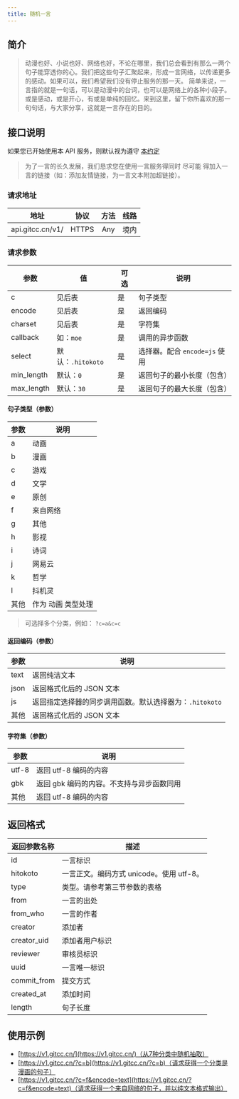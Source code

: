```yaml
---
title: 随机一言
---
```


## 简介

> 动漫也好、小说也好、网络也好，不论在哪里，我们总会看到有那么一两个句子能穿透你的心。我们把这些句子汇聚起来，形成一言网络，以传递更多的感动。如果可以，我们希望我们没有停止服务的那一天。
简单来说，一言指的就是一句话，可以是动漫中的台词，也可以是网络上的各种小段子。 或是感动，或是开心，有或是单纯的回忆。来到这里，留下你所喜欢的那一句句话，与大家分享，这就是一言存在的目的。

## 接口说明

如果您已开始使用本 API 服务，则默认视为遵守 [本约定](/Notice/appointment)
> 为了一言的长久发展，我们恳求您在使用一言服务得同时 尽可能 得加入一言的链接（如：添加友情链接，为一言文本附加超链接）。

### 请求地址

|地址  |协议   |方法    | 线路|
| :--: | :---: | :----: | :---: |
|api.gitcc.cn/v1/|HTTPS|Any|境内|

### 请求参数

| 参数       | 值                | 可选 | 说明                          |
| ---------- | ----------------- | ---- | ----------------------------- |
| c          | 见后表            | 是   | 句子类型                      |
| encode     | 见后表            | 是   | 返回编码                      |
| charset    | 见后表            | 是   | 字符集                        |
| callback   | 如：`moe`         | 是   | 调用的异步函数                |
| select     | 默认：`.hitokoto` | 是   | 选择器。配合 `encode=js` 使用 |
| min_length | 默认：`0`         | 是   | 返回句子的最小长度（包含）    |
| max_length | 默认：`30`        | 是   | 返回句子的最大长度（包含）    |

#### 句子类型（参数）

| 参数 | 说明               |
| ---- | ------------------ |
| a    | 动画               |
| b    | 漫画               |
| c    | 游戏               |
| d    | 文学               |
| e    | 原创               |
| f    | 来自网络           |
| g    | 其他               |
| h    | 影视               |
| i    | 诗词               |
| j    | 网易云             |
| k    | 哲学               |
| l    | 抖机灵             |
| 其他 | 作为 动画 类型处理 |

> 可选择多个分类，例如： `?c=a&c=c`

#### 返回编码（参数）

| 参数 | 说明                                                    |
| ---- | ------------------------------------------------------- |
| text | 返回纯洁文本                                            |
| json | 返回格式化后的 JSON 文本                                |
| js   | 返回指定选择器的同步调用函数。默认选择器为：`.hitokoto` |
| 其他 | 返回格式化后的 JSON 文本                                |

#### 字符集（参数）

| 参数  | 说明                                      |
| ----- | ----------------------------------------- |
| utf-8 | 返回 utf-8 编码的内容                     |
| gbk   | 返回 gbk 编码的内容。不支持与异步函数同用 |
| 其他  | 返回 utf-8 编码的内容                     |

## 返回格式

| 返回参数名称 | 描述                                     |
| ------------ | ---------------------------------------- |
| id           | 一言标识                                 |
| hitokoto     | 一言正文。编码方式 unicode。使用 utf-8。 |
| type         | 类型。请参考第三节参数的表格             |
| from         | 一言的出处                               |
| from_who     | 一言的作者                               |
| creator      | 添加者                                   |
| creator_uid  | 添加者用户标识                           |
| reviewer     | 审核员标识                               |
| uuid         | 一言唯一标识                             |
| commit_from  | 提交方式                                 |
| created_at   | 添加时间                                 |
| length       | 句子长度                                 |

## 使用示例

- [https://v1.gitcc.cn/](https://v1.gitcc.cn/)（从7种分类中随机抽取）
- [https://v1.gitcc.cn/?c=b](https://v1.gitcc.cn/?c=b)（请求获得一个分类是漫画的句子）
- [https://v1.gitcc.cn/?c=f&encode=text](https://v1.gitcc.cn/?c=f&encode=text)（请求获得一个来自网络的句子，并以纯文本格式输出）
